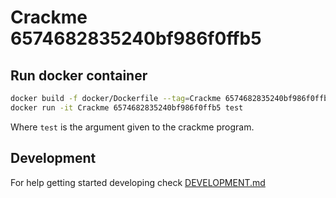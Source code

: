 # Crackme 6574682835240bf986f0ffb5

## Run docker container

```sh
docker build -f docker/Dockerfile --tag=Crackme 6574682835240bf986f0ffb5 .
docker run -it Crackme 6574682835240bf986f0ffb5 test
```

Where `test` is the argument given to the crackme program.

## Development

For help getting started developing check [DEVELOPMENT.md](DEVELOPMENT.md)
